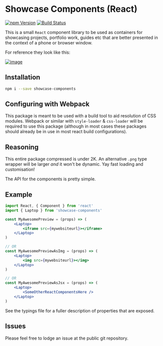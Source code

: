# Showcase Components (React)

[![npm Version][bd_npm_shield_url]][bd_npm_url]
[![Build Status](https://travis-ci.com/DarkPurple141/showcase-components.svg?branch=master)](https://travis-ci.com/DarkPurple141/showcase-components)


[bd_npm_url]: http://www.npmjs.org/package/showcase-components
[bd_npm_shield_url]: https://img.shields.io/npm/v/showcase-components.svg

This is a small `React` component library to be used as containers for showcasing projects, portfolio work, guides etc that are better presented in the context of a phone or browser window.

For reference they look like this:

[![image](https://user-images.githubusercontent.com/13936670/54876204-0b01b900-4e60-11e9-967b-f005dd62032b.png)](https://alhinds.com/showcase-components)

## Installation

```bash
npm i --save showcase-components
```

## Configuring with Webpack
This package is meant to be used with a build tool to aid resolution of CSS modules. Webpack or similar with `style-loader` & `css-loader` will be required to use this package (although in most cases these packages should already be in use in most react build configurations).

## Reasoning
This entire package compressed is under 2K. An alternative `.png` type wrapper will be larger _and_ it won't be dynamic. Yay fast loading and customisation!

The API for the components is pretty simple.

## Example

```jsx
import React, { Component } from 'react'
import { Laptop } from 'showcase-components'

const MyAwesomePreview = (props) => (
    <Laptop>
        <iframe src={mywebsiteurl}></iframe>
    </Laptop>
)

// OR
const MyAwesomePreviewAsImg = (props) => (
    <Laptop>
        <img src={mywebsiteurl}></img>
    </Laptop>
)

// OR
const MyAwesomePreviewAsJsx = (props) => (
    <Laptop>
        <SomeOtherReactComponentsHere />
    </Laptop>
)
```

See the typings file for a fuller description of properties that are exposed.

## Issues
Please feel free to lodge an issue at the public git repository.